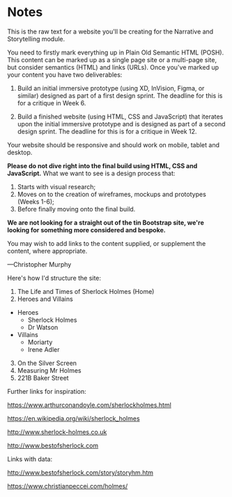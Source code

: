 Notes
=====

This is the raw text for a website you'll be creating for the Narrative and Storytelling module.

You need to firstly mark everything up in Plain Old Semantic HTML (POSH). This content can be marked up as a single page site or a multi-page site, but consider semantics (HTML) and links (URLs). Once you've marked up your content you have two deliverables:

1. Build an initial immersive prototype (using XD, InVision, Figma, or similar) designed as part of a first design sprint. The deadline for this is for a critique in Week 6.

2. Build a finished website (using HTML, CSS and JavaScript) that iterates upon the initial immersive prototype and is designed as part of a second design sprint. The deadline for this is for a critique in Week 12.

Your website should be responsive and should work on mobile, tablet and desktop.

**Please do not dive right into the final build using HTML, CSS and JavaScript.** What we want to see is a design process that:

1. Starts with visual research;
2. Moves on to the creation of wireframes, mockups and prototypes (Weeks 1-6);
3. Before finally moving onto the final build.

**We are not looking for a straight out of the tin Bootstrap site, we're looking for something more considered and bespoke.**

You may wish to add links to the content supplied, or supplement the content, where appropriate.

—Christopher Murphy


Here's how I'd structure the site:

1. The Life and Times of Sherlock Holmes (Home)
2. Heroes and Villains
  + Heroes
    + Sherlock Holmes
    + Dr Watson
  + Villains
    + Moriarty
    + Irene Adler
3. On the Silver Screen
4. Measuring Mr Holmes
5. 221B Baker Street


Further links for inspiration:

https://www.arthurconandoyle.com/sherlockholmes.html

https://en.wikipedia.org/wiki/sherlock_holmes

http://www.sherlock-holmes.co.uk

http://www.bestofsherlock.com


Links with data:

http://www.bestofsherlock.com/story/storyhm.htm

https://www.christianpeccei.com/holmes/

